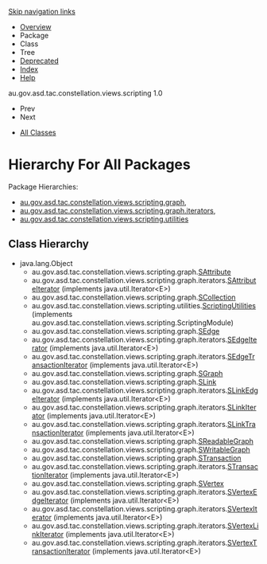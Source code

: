 <div class="topNav">

<span id="navbar.top"></span>

<div class="skipNav">

[Skip navigation links](#skip.navbar.top "Skip navigation links")

</div>

<span id="navbar.top.firstrow"></span>

-   [Overview](../ext/docs/CoreScriptingView/src/au/gov/asd/tac/constellation/views/scripting/docs/javadoc/overview-summary.md)
-   Package
-   Class
-   Tree
-   [Deprecated](../ext/docs/CoreScriptingView/src/au/gov/asd/tac/constellation/views/scripting/docs/javadoc/deprecated-list.md)
-   [Index](../ext/docs/CoreScriptingView/src/au/gov/asd/tac/constellation/views/scripting/docs/javadoc/index-all.md)
-   [Help](../ext/docs/CoreScriptingView/src/au/gov/asd/tac/constellation/views/scripting/docs/javadoc/help-doc.md)

<div class="aboutLanguage">

au.gov.asd.tac.constellation.views.scripting 1.0

</div>

</div>

<div class="subNav">

-   Prev
-   Next

<!-- -->

-   [All Classes](../ext/docs/CoreScriptingView/src/au/gov/asd/tac/constellation/views/scripting/docs/javadoc/allclasses-noframe.md)

<div>

</div>

<span id="skip.navbar.top"></span>

</div>

<div class="header">

# Hierarchy For All Packages

<span class="packageHierarchyLabel">Package Hierarchies:</span>

-   [au.gov.asd.tac.constellation.views.scripting.graph](../ext/docs/CoreScriptingView/src/au/gov/asd/tac/constellation/views/scripting/docs/javadoc/graph/package-tree.md),
-   [au.gov.asd.tac.constellation.views.scripting.graph.iterators](../ext/docs/CoreScriptingView/src/au/gov/asd/tac/constellation/views/scripting/docs/javadoc/graph/iterators/package-tree.md),
-   [au.gov.asd.tac.constellation.views.scripting.utilities](../ext/docs/CoreScriptingView/src/au/gov/asd/tac/constellation/views/scripting/docs/javadoc/utilities/package-tree.md)

</div>

<div class="contentContainer">

## Class Hierarchy

-   java.lang.Object
    -   au.gov.asd.tac.constellation.views.scripting.graph.[<span
        class="typeNameLink">SAttribute</span>](../ext/docs/CoreScriptingView/src/au/gov/asd/tac/constellation/views/scripting/docs/javadoc/graph/SAttribute.md "class in au.gov.asd.tac.constellation.views.scripting.graph")
    -   au.gov.asd.tac.constellation.views.scripting.graph.iterators.[<span
        class="typeNameLink">SAttributeIterator</span>](../ext/docs/CoreScriptingView/src/au/gov/asd/tac/constellation/views/scripting/docs/javadoc/graph/iterators/SAttributeIterator.md "class in au.gov.asd.tac.constellation.views.scripting.graph.iterators")
        (implements java.util.Iterator\<E>)
    -   au.gov.asd.tac.constellation.views.scripting.graph.[<span
        class="typeNameLink">SCollection</span>](../ext/docs/CoreScriptingView/src/au/gov/asd/tac/constellation/views/scripting/docs/javadoc/graph/SCollection.md "class in au.gov.asd.tac.constellation.views.scripting.graph")
    -   au.gov.asd.tac.constellation.views.scripting.utilities.[<span
        class="typeNameLink">ScriptingUtilities</span>](../ext/docs/CoreScriptingView/src/au/gov/asd/tac/constellation/views/scripting/docs/javadoc/utilities/ScriptingUtilities.md "class in au.gov.asd.tac.constellation.views.scripting.utilities")
        (implements
        au.gov.asd.tac.constellation.views.scripting.ScriptingModule)
    -   au.gov.asd.tac.constellation.views.scripting.graph.[<span
        class="typeNameLink">SEdge</span>](../ext/docs/CoreScriptingView/src/au/gov/asd/tac/constellation/views/scripting/docs/javadoc/graph/SEdge.md "class in au.gov.asd.tac.constellation.views.scripting.graph")
    -   au.gov.asd.tac.constellation.views.scripting.graph.iterators.[<span
        class="typeNameLink">SEdgeIterator</span>](../ext/docs/CoreScriptingView/src/au/gov/asd/tac/constellation/views/scripting/docs/javadoc/graph/iterators/SEdgeIterator.md "class in au.gov.asd.tac.constellation.views.scripting.graph.iterators")
        (implements java.util.Iterator\<E>)
    -   au.gov.asd.tac.constellation.views.scripting.graph.iterators.[<span
        class="typeNameLink">SEdgeTransactionIterator</span>](../ext/docs/CoreScriptingView/src/au/gov/asd/tac/constellation/views/scripting/docs/javadoc/graph/iterators/SEdgeTransactionIterator.md "class in au.gov.asd.tac.constellation.views.scripting.graph.iterators")
        (implements java.util.Iterator\<E>)
    -   au.gov.asd.tac.constellation.views.scripting.graph.[<span
        class="typeNameLink">SGraph</span>](../ext/docs/CoreScriptingView/src/au/gov/asd/tac/constellation/views/scripting/docs/javadoc/graph/SGraph.md "class in au.gov.asd.tac.constellation.views.scripting.graph")
    -   au.gov.asd.tac.constellation.views.scripting.graph.[<span
        class="typeNameLink">SLink</span>](../ext/docs/CoreScriptingView/src/au/gov/asd/tac/constellation/views/scripting/docs/javadoc/graph/SLink.md "class in au.gov.asd.tac.constellation.views.scripting.graph")
    -   au.gov.asd.tac.constellation.views.scripting.graph.iterators.[<span
        class="typeNameLink">SLinkEdgeIterator</span>](../ext/docs/CoreScriptingView/src/au/gov/asd/tac/constellation/views/scripting/docs/javadoc/graph/iterators/SLinkEdgeIterator.md "class in au.gov.asd.tac.constellation.views.scripting.graph.iterators")
        (implements java.util.Iterator\<E>)
    -   au.gov.asd.tac.constellation.views.scripting.graph.iterators.[<span
        class="typeNameLink">SLinkIterator</span>](../ext/docs/CoreScriptingView/src/au/gov/asd/tac/constellation/views/scripting/docs/javadoc/graph/iterators/SLinkIterator.md "class in au.gov.asd.tac.constellation.views.scripting.graph.iterators")
        (implements java.util.Iterator\<E>)
    -   au.gov.asd.tac.constellation.views.scripting.graph.iterators.[<span
        class="typeNameLink">SLinkTransactionIterator</span>](../ext/docs/CoreScriptingView/src/au/gov/asd/tac/constellation/views/scripting/docs/javadoc/graph/iterators/SLinkTransactionIterator.md "class in au.gov.asd.tac.constellation.views.scripting.graph.iterators")
        (implements java.util.Iterator\<E>)
    -   au.gov.asd.tac.constellation.views.scripting.graph.[<span
        class="typeNameLink">SReadableGraph</span>](../ext/docs/CoreScriptingView/src/au/gov/asd/tac/constellation/views/scripting/docs/javadoc/graph/SReadableGraph.md "class in au.gov.asd.tac.constellation.views.scripting.graph")
    -   au.gov.asd.tac.constellation.views.scripting.graph.[<span
            class="typeNameLink">SWritableGraph</span>](../ext/docs/CoreScriptingView/src/au/gov/asd/tac/constellation/views/scripting/docs/javadoc/graph/SWritableGraph.md "class in au.gov.asd.tac.constellation.views.scripting.graph")
    -   au.gov.asd.tac.constellation.views.scripting.graph.[<span
        class="typeNameLink">STransaction</span>](../ext/docs/CoreScriptingView/src/au/gov/asd/tac/constellation/views/scripting/docs/javadoc/graph/STransaction.md "class in au.gov.asd.tac.constellation.views.scripting.graph")
    -   au.gov.asd.tac.constellation.views.scripting.graph.iterators.[<span
        class="typeNameLink">STransactionIterator</span>](../ext/docs/CoreScriptingView/src/au/gov/asd/tac/constellation/views/scripting/docs/javadoc/graph/iterators/STransactionIterator.md "class in au.gov.asd.tac.constellation.views.scripting.graph.iterators")
        (implements java.util.Iterator\<E>)
    -   au.gov.asd.tac.constellation.views.scripting.graph.[<span
        class="typeNameLink">SVertex</span>](../ext/docs/CoreScriptingView/src/au/gov/asd/tac/constellation/views/scripting/docs/javadoc/graph/SVertex.md "class in au.gov.asd.tac.constellation.views.scripting.graph")
    -   au.gov.asd.tac.constellation.views.scripting.graph.iterators.[<span
        class="typeNameLink">SVertexEdgeIterator</span>](../ext/docs/CoreScriptingView/src/au/gov/asd/tac/constellation/views/scripting/docs/javadoc/graph/iterators/SVertexEdgeIterator.md "class in au.gov.asd.tac.constellation.views.scripting.graph.iterators")
        (implements java.util.Iterator\<E>)
    -   au.gov.asd.tac.constellation.views.scripting.graph.iterators.[<span
        class="typeNameLink">SVertexIterator</span>](../ext/docs/CoreScriptingView/src/au/gov/asd/tac/constellation/views/scripting/docs/javadoc/graph/iterators/SVertexIterator.md "class in au.gov.asd.tac.constellation.views.scripting.graph.iterators")
        (implements java.util.Iterator\<E>)
    -   au.gov.asd.tac.constellation.views.scripting.graph.iterators.[<span
        class="typeNameLink">SVertexLinkIterator</span>](../ext/docs/CoreScriptingView/src/au/gov/asd/tac/constellation/views/scripting/docs/javadoc/graph/iterators/SVertexLinkIterator.md "class in au.gov.asd.tac.constellation.views.scripting.graph.iterators")
        (implements java.util.Iterator\<E>)
    -   au.gov.asd.tac.constellation.views.scripting.graph.iterators.[<span
        class="typeNameLink">SVertexTransactionIterator</span>](../ext/docs/CoreScriptingView/src/au/gov/asd/tac/constellation/views/scripting/docs/javadoc/graph/iterators/SVertexTransactionIterator.md "class in au.gov.asd.tac.constellation.views.scripting.graph.iterators")
        (implements java.util.Iterator\<E>)

</div>

